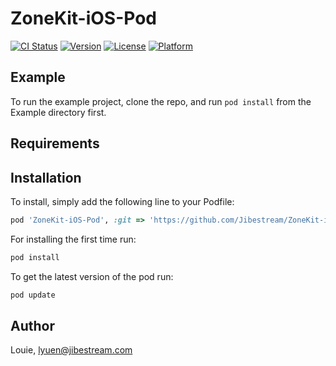 # ZoneKit-iOS-Pod

[![CI Status](http://img.shields.io/travis/louieyune/ZoneKit-iOS-Pod.svg?style=flat)](https://travis-ci.org/louieyune/ZoneKit-iOS-Pod)
[![Version](https://img.shields.io/cocoapods/v/ZoneKit-iOS-Pod.svg?style=flat)](http://cocoapods.org/pods/ZoneKit-iOS-Pod)
[![License](https://img.shields.io/cocoapods/l/ZoneKit-iOS-Pod.svg?style=flat)](http://cocoapods.org/pods/ZoneKit-iOS-Pod)
[![Platform](https://img.shields.io/cocoapods/p/ZoneKit-iOS-Pod.svg?style=flat)](http://cocoapods.org/pods/ZoneKit-iOS-Pod)

## Example

To run the example project, clone the repo, and run `pod install` from the Example directory first.

## Requirements

## Installation

To install, simply add the following line to your Podfile:

```ruby
pod 'ZoneKit-iOS-Pod', :git => 'https://github.com/Jibestream/ZoneKit-iOS-Pod.git'
```

For installing the first time run:
```ruby
pod install
```

To get the latest version of the pod run:
```ruby
pod update
```

## Author

Louie, lyuen@jibestream.com
